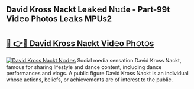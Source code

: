 ## David Kross Nackt Le𝚊k𝚎d N𝚞𝚍e - Part-99t Vid𝚎o Photos Le𝚊ks MPUs2

# <h2><a href="http://fb67pu.evod.top/?m=David+Kross+Nackt">🔗 👉🔴 David Kross Nackt Vid𝚎o Ph𝚘t𝚘s</a></h2>

[![David Kross Nackt N𝚞d𝚎s](https://i.imgur.com/8V9OHl7.gif)](http://fb67pu.evod.top/?m=David+Kross+Nackt)
Social media sensation David Kross Nackt, famous for sharing lifestyle and dance content, including dance performances and vlogs. A public figure David Kross Nackt is an individual whose actions, beliefs, or achievements are of interest to the public. 
